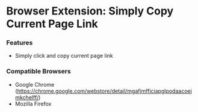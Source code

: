 # Browser Extension: Simply Copy Current Page Link

### Features

- Simply click and copy current page link

### Compatible Browsers

- Google Chrome (https://chrome.google.com/webstore/detail/mgafjmffjciapglpodaacoejmkchelff/)
- Mozilla Firefox